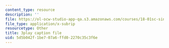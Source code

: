 ```yaml
---
content_type: resource
description: ''
file: https://ol-ocw-studio-app-qa.s3.amazonaws.com/courses/18-01sc-single-variable-calculus-fall-2010/5d5b042f1be707a6ffd02270c35c3f6e_2_7htv5eviM.srt
file_type: application/x-subrip
resourcetype: Other
title: 3play caption file
uid: 5d5b042f-1be7-07a6-ffd0-2270c35c3f6e
---
```

